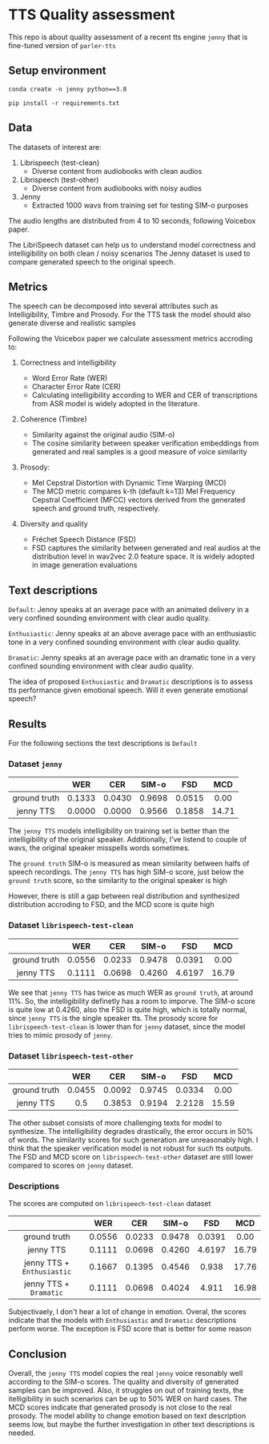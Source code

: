 # TTS Quality assessment

This repo  is about quality assessment of a recent tts engine `jenny` that is fine-tuned version of `parler-tts`

## Setup environment

`conda create -n jenny python==3.8`

`pip install -r requirements.txt`

## Data

The datasets of interest are: 

1. Librispeech (test-clean)
    - Diverse content from audiobooks with clean audios
2. Librispeech (test-other)
    - Diverse content from audiobooks with noisy audios
3. Jenny
    - Extracted 1000 wavs from training set for testing SIM-o purposes

The audio lengths are distributed from  4 to 10 seconds, following Voicebox paper.

The LibriSpeech dataset can help us to understand model correctness and intelligibility on both clean / noisy scenarios
The Jenny dataset is used to compare generated speech to the original speech.

## Metrics

The speech can be decomposed into several attributes such as Intelligibility, Timbre and Prosody. For the TTS task the model should also generate diverse and realistic samples

Following the Voicebox paper we calculate assessment metrics accroding to: 

1. Correctness and intelligibility
    - Word Error Rate (WER)
    - Character Error Rate (CER)
    - Calculating intelligibility according to WER and CER of transcriptions from ASR model is widely adopted in the literature.
2. Coherence (Timbre)
    - Similarity against the original audio (SIM-o)
    - The cosine similarity between speaker verification embeddings from generated and real samples is a good measure of voice similarity 

3. Prosody:
    - Mel Cepstral Distortion with Dynamic Time Warping (MCD)
    - The MCD metric compares k-th (default k=13) Mel Frequency Cepstral Coefficient (MFCC) vectors derived from the generated speech and ground truth, respectively.

4. Diversity and quality
    - Fréchet Speech Distance (FSD) 
    - FSD captures the similarity between generated and real audios at the distribution level in  wav2vec 2.0 feature space. It is widely adopted in image generation evaluations



## Text descriptions

`Default`: Jenny speaks at an average pace with an animated delivery in a very confined sounding environment with clear audio quality. 

`Enthusiastic`: Jenny speaks at an above average pace with an enthusiastic tone in a very confined sounding environment with clear audio quality.

`Dramatic`: Jenny speaks at an average pace with an dramatic tone in a very confined sounding environment with clear audio quality.

The idea of proposed `Enthusiastic` and  `Dramatic` descriptions is to assess tts performance given emotional speech. Will it even generate emotional speech?

## Results
For the following sections the text descriptions is `Default`
### Dataset `jenny`
|               | WER      |   CER    | SIM-o  | FSD     |   MCD    |
| :-----------: | :------: | :-------:| :----: |   :---: | :---:    |
| ground truth  |  0.1333  |   0.0430 | 0.9698 |  0.0515 |    0.00  |
| jenny TTS     |  0.0000  |   0.0000 | 0.9566 |  0.1858 |   14.71  |

The `jenny TTS` models intelligibility on training set is better than the intelligibility of the original speaker. Additionally, I've listend to couple of wavs, the original speaker misspells words sometimes.

 The   `ground truth` SIM-o is measured as mean similarity between halfs of speech recordings. The `jenny TTS` has high SIM-o score, just below the `ground truth` score, so the similarity to the original speaker is high

 However, there is still a gap between real distribution and synthesized distribution accroding to FSD, and the MCD score is quite high


### Dataset `librispeech-test-clean`

|               | WER      |   CER    | SIM-o  | FSD     |   MCD    |
| :-----------: | :------: | :-------:| :----: |   :---: | :---:    |
| ground truth  |  0.0556  |   0.0233 | 0.9478 |  0.0391 |    0.00  |
| jenny TTS     |  0.1111  |   0.0698 | 0.4260 |  4.6197 |   16.79  |

We see that `jenny TTS` has twice as much WER as `ground truth`, at around 11%. So, the intelligibility definetly has a room to imporve.  The SIM-o score is quite low at 0.4260, also the FSD is quite high, which is totally normal, since  `jenny TTS` is the single speaker tts. The prosody score for `librispeech-test-clean` is lower than for `jenny` dataset, since the model tries to mimic prosody of `jenny`.


### Dataset `librispeech-test-other`

|               | WER      |   CER    | SIM-o  | FSD     |   MCD    |
| :-----------: | :------: | :-------:| :----: |   :---: | :---:    |
| ground truth  |  0.0455  |   0.0092 | 0.9745 |  0.0334 |    0.00  |
| jenny TTS     |  0.5     |   0.3853 | 0.9194 |  2.2128 |   15.59  |

The other subset consists of more challenging texts for model to synthesize. The intelligibility degrades drastically, the error occurs in 50% of words. The similarity scores for such generation are unreasonably high. I think that the speaker verification model is not robust for such tts outputs. The FSD and MCD score on `librispeech-test-other` dataset are still lower compared to scores on `jenny` dataset.

### Descriptions

The scores are computed on `librispeech-test-clean` dataset

|                               | WER      |   CER    | SIM-o  | FSD     |   MCD    |
| :-----------:                 | :------: | :-------:| :----: |   :---: | :---:    |
| ground truth                  |  0.0556  |   0.0233 | 0.9478 |  0.0391 |    0.00  |
| jenny TTS                     |  0.1111  |   0.0698 | 0.4260 |  4.6197 |   16.79  |
| jenny TTS + `Enthusiastic`    |  0.1667  |   0.1395 | 0.4546 |  0.938  |   17.76  |
| jenny TTS  + `Dramatic`       |  0.1111  |   0.0698 | 0.4024 |  4.911  |   16.98  |


Subjectivaely, I don't hear a lot of change in emotion. Overal, the scores indicate that the models with `Enthusiastic` and `Dramatic` descriptions perform worse. The exception is FSD score that is better for some reason 

## Conclusion 

Overall, the `jenny TTS` model copies the real `jenny` voice resonably well according to the SIM-o scores. The quality and diversity of generated samples can be improved. Also, it struggles on out of training texts, the itelligibility in such scenarios can be up to 50% WER on hard cases. The MCD scores indicate that generated prosody is not close to the real prosody. The model ability to change emotion based on text description seems low, but maybe the further investigation in other text descriptions is needed. 
